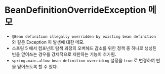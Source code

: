 # BeanDefinitionOverrideException 메모
* `@Bean definition illegally overridden by existing bean definition` 와 같은 Exception 이 발생에 대한 메모.
* 스프링 5 에서 컴포넌트 탐색 과정의 오버헤드 감소를 위한 정책 중 하나로 생성된 빈을 덮어쓰는 경우를 강제적으로 제한하는 기능이 추가됨.
* `spring.main.allow-bean-definition-overriding` 설정을 `true` 로 변경하여 빈을 덮어쓰도록 할 수 있다.
